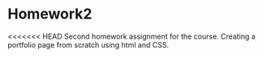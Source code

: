 # Homework2
<<<<<<< HEAD
Second homework assignment for the course. Creating a portfolio page from scratch using html and CSS.
